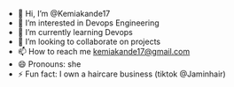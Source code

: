 - 👋 Hi, I’m @Kemiakande17
- 👀 I’m interested in Devops Engineering
- 🌱 I’m currently learning Devops
- 💞️ I’m looking to collaborate on projects
- 📫 How to reach me kemiakande17@gmail.com
- 😄 Pronouns: she
- ⚡ Fun fact:   I own a haircare business (tiktok @Jaminhair)

<!---
Kemiakande17/Kemiakande17 is a ✨ special ✨ repository because its `README.md` (this file) appears on your GitHub profile.
You can click the Preview link to take a look at your changes.
--->
